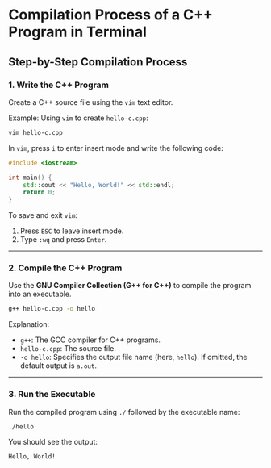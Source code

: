 # Compilation Process of a C++ Program in Terminal

## Step-by-Step Compilation Process

### 1. Write the C++ Program
Create a C++ source file using the `vim` text editor.

Example: Using `vim` to create `hello-c.cpp`:
```bash
vim hello-c.cpp
```

In `vim`, press `i` to enter insert mode and write the following code:
```cpp
#include <iostream>

int main() {
    std::cout << "Hello, World!" << std::endl;
    return 0;
}
```
To save and exit `vim`:
1. Press `ESC` to leave insert mode.
2. Type `:wq` and press `Enter`.

---
### 2. Compile the C++ Program
Use the **GNU Compiler Collection (G++ for C++)** to compile the program into an executable.

```bash
g++ hello-c.cpp -o hello
```

Explanation:
- `g++`: The GCC compiler for C++ programs.
- `hello-c.cpp`: The source file.
- `-o hello`: Specifies the output file name (here, `hello`). If omitted, the default output is `a.out`.

---

### 3. Run the Executable
Run the compiled program using `./` followed by the executable name:

```bash
./hello
```

You should see the output:
```
Hello, World!
```


